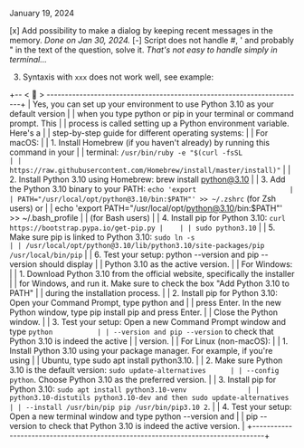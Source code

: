 
January 19, 2024

[x] Add possibility to make a dialog by keeping recent messages in the memory. *Done on Jan 30, 2024.*
[-] Script does not handle \#, \' and probably \" in the text of the question,  solve it. *That's not easy to handle simply in terminal...*

3. Syntaxis with `xxx` does not work well, see example:

+-- < 🤖 > -----------------------------------------------------------------------+
| Yes, you can set up your environment to use Python 3.10 as your default version |
| when you type python or pip in your terminal or command prompt. This            |
| process is called setting up a Python environment variable. Here's a            |
| step-by-step guide for different operating systems:                             |
| For macOS:                                                                      |
| 1. Install Homebrew (if you haven't already) by running this command in your    |
| terminal: `/usr/bin/ruby -e "$(curl -fsSL                                       |
| https://raw.githubusercontent.com/Homebrew/install/master/install)"`            |
| 2. Install Python 3.10 using Homebrew: brew install python@3.10                 |
| 3. Add the Python 3.10 binary to your PATH: `echo 'export                       |
| PATH="/usr/local/opt/python@3.10/bin:$PATH"' >> ~/.zshrc` (for Zsh users) or    |
| echo 'export PATH="/usr/local/opt/python@3.10/bin:$PATH"' >> ~/.bash_profile    |
| (for Bash users)                                                                |
| 4. Install pip for Python 3.10: `curl https://bootstrap.pypa.io/get-pip.py |    |
| sudo python3.10`                                                                |
| 5. Make sure pip is linked to Python 3.10: `sudo ln -s                          |
| /usr/local/opt/python@3.10/lib/python3.10/site-packages/pip /usr/local/bin/pip` |
| 6. Test your setup: python --version and pip --version should display           |
| Python 3.10 as the active version.                                              |
| For Windows:                                                                    |
| 1. Download Python 3.10 from the official website, specifically the installer   |
| for Windows, and run it. Make sure to check the box "Add Python 3.10 to PATH"   |
| during the installation process.                                                |
| 2. Install pip for Python 3.10: Open your Command Prompt, type python and       |
| press Enter. In the new Python window, type pip install pip and press Enter.    |
| Close the Python window.                                                        |
| 3. Test your setup: Open a new Command Prompt window and type `python           |
| --version and pip --version` to check that Python 3.10 is indeed the active     |
| version.                                                                        |
| For Linux (non-macOS):                                                          |
| 1. Install Python 3.10 using your package manager. For example, if you're using |
| Ubuntu, type sudo apt install python3.10.                                       |
| 2. Make sure Python 3.10 is the default version: `sudo update-alternatives      |
| --config python`. Choose Python 3.10 as the preferred version.                  |
| 3. Install pip for Python 3.10: `sudo apt install python3.10-venv               |
| python3.10-distutils python3.10-dev and then sudo update-alternatives           |
| --install /usr/bin/pip pip /usr/bin/pip3.10 2`.                                 |
| 4. Test your setup: Open a new terminal window and type python --version and    |
| pip --version to check that Python 3.10 is indeed the active version.           |
+---------------------------------------------------------------------------------+
